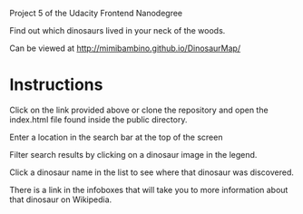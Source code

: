 Project 5 of the Udacity Frontend Nanodegree

Find out which dinosaurs lived in your neck of the woods.

Can be viewed at http://mimibambino.github.io/DinosaurMap/

Instructions
================

Click on the link provided above or clone the repository and open the index.html
file found inside the public directory.

Enter a location in the search bar at the top of the screen

Filter search results by clicking on a dinosaur image in the legend.

Click a dinosaur name in the list to see where that dinosaur was discovered.

There is a link in the infoboxes that will take you to more information about
that dinosaur on Wikipedia.


